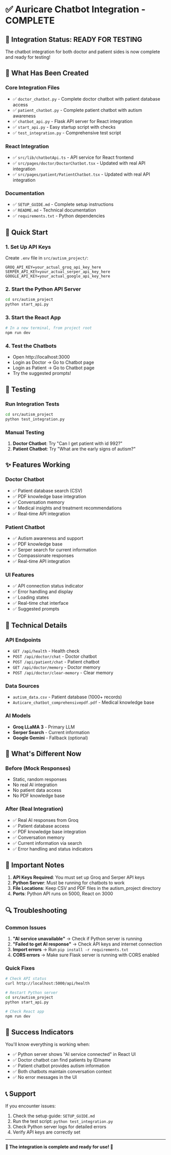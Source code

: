 # ✅ Auricare Chatbot Integration - COMPLETE

## 🎉 Integration Status: READY FOR TESTING

The chatbot integration for both doctor and patient sides is now complete and ready for testing!

## 📁 What Has Been Created

### Core Integration Files

- ✅ `doctor_chatbot.py` - Complete doctor chatbot with patient database access
- ✅ `patient_chatbot.py` - Complete patient chatbot with autism awareness
- ✅ `chatbot_api.py` - Flask API server for React integration
- ✅ `start_api.py` - Easy startup script with checks
- ✅ `test_integration.py` - Comprehensive test script

### React Integration

- ✅ `src/lib/chatbotApi.ts` - API service for React frontend
- ✅ `src/pages/doctor/DoctorChatbot.tsx` - Updated with real API integration
- ✅ `src/pages/patient/PatientChatbot.tsx` - Updated with real API integration

### Documentation

- ✅ `SETUP_GUIDE.md` - Complete setup instructions
- ✅ `README.md` - Technical documentation
- ✅ `requirements.txt` - Python dependencies

## 🚀 Quick Start

### 1. Set Up API Keys

Create `.env` file in `src/autism_project/`:

```env
GROQ_API_KEY=your_actual_groq_api_key_here
SERPER_API_KEY=your_actual_serper_api_key_here
GOOGLE_API_KEY=your_actual_google_api_key_here
```

### 2. Start the Python API Server

```bash
cd src/autism_project
python start_api.py
```

### 3. Start the React App

```bash
# In a new terminal, from project root
npm run dev
```

### 4. Test the Chatbots

- Open http://localhost:3000
- Login as Doctor → Go to Chatbot page
- Login as Patient → Go to Chatbot page
- Try the suggested prompts!

## 🧪 Testing

### Run Integration Tests

```bash
cd src/autism_project
python test_integration.py
```

### Manual Testing

1. **Doctor Chatbot**: Try "Can I get patient with id 992?"
2. **Patient Chatbot**: Try "What are the early signs of autism?"

## ✨ Features Working

### Doctor Chatbot

- ✅ Patient database search (CSV)
- ✅ PDF knowledge base integration
- ✅ Conversation memory
- ✅ Medical insights and treatment recommendations
- ✅ Real-time API integration

### Patient Chatbot

- ✅ Autism awareness and support
- ✅ PDF knowledge base
- ✅ Serper search for current information
- ✅ Compassionate responses
- ✅ Real-time API integration

### UI Features

- ✅ API connection status indicator
- ✅ Error handling and display
- ✅ Loading states
- ✅ Real-time chat interface
- ✅ Suggested prompts

## 🔧 Technical Details

### API Endpoints

- `GET /api/health` - Health check
- `POST /api/doctor/chat` - Doctor chatbot
- `POST /api/patient/chat` - Patient chatbot
- `GET /api/doctor/memory` - Doctor memory
- `POST /api/doctor/clear-memory` - Clear memory

### Data Sources

- `autism_data.csv` - Patient database (1000+ records)
- `Auticare_chatbot_comprehensivepdf.pdf` - Medical knowledge base

### AI Models

- **Groq LLaMA 3** - Primary LLM
- **Serper Search** - Current information
- **Google Gemini** - Fallback (optional)

## 🎯 What's Different Now

### Before (Mock Responses)

- Static, random responses
- No real AI integration
- No patient data access
- No PDF knowledge base

### After (Real Integration)

- ✅ Real AI responses from Groq
- ✅ Patient database access
- ✅ PDF knowledge base integration
- ✅ Conversation memory
- ✅ Current information via search
- ✅ Error handling and status indicators

## 🚨 Important Notes

1. **API Keys Required**: You must set up Groq and Serper API keys
2. **Python Server**: Must be running for chatbots to work
3. **File Locations**: Keep CSV and PDF files in the autism_project directory
4. **Ports**: Python API runs on 5000, React on 3000

## 🔍 Troubleshooting

### Common Issues

1. **"AI service unavailable"** → Check if Python server is running
2. **"Failed to get AI response"** → Check API keys and internet connection
3. **Import errors** → Run `pip install -r requirements.txt`
4. **CORS errors** → Make sure Flask server is running with CORS enabled

### Quick Fixes

```bash
# Check API status
curl http://localhost:5000/api/health

# Restart Python server
cd src/autism_project
python start_api.py

# Check React app
npm run dev
```

## 🎉 Success Indicators

You'll know everything is working when:

- ✅ Python server shows "AI service connected" in React UI
- ✅ Doctor chatbot can find patients by ID/name
- ✅ Patient chatbot provides autism information
- ✅ Both chatbots maintain conversation context
- ✅ No error messages in the UI

## 📞 Support

If you encounter issues:

1. Check the setup guide: `SETUP_GUIDE.md`
2. Run the test script: `python test_integration.py`
3. Check Python server logs for detailed errors
4. Verify API keys are correctly set

---

**🎊 The integration is complete and ready for use! 🎊**
